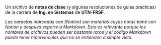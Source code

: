 Un archivo de **notas de clase** (y algunas resoluciones de guías practicas) de la carrera de **Ing. en Sistemas** de **UTN-FRSF**.

*Las carpetas marcadas con [Notion] son materias cuyas notas tomé con Notion y despues exporte a Markdown. Esto es relevante porque los nombres de archivos pueden ser bastante raros y el codigo Markdown puede tener hipervinculos que no se entienden a simple vista.*